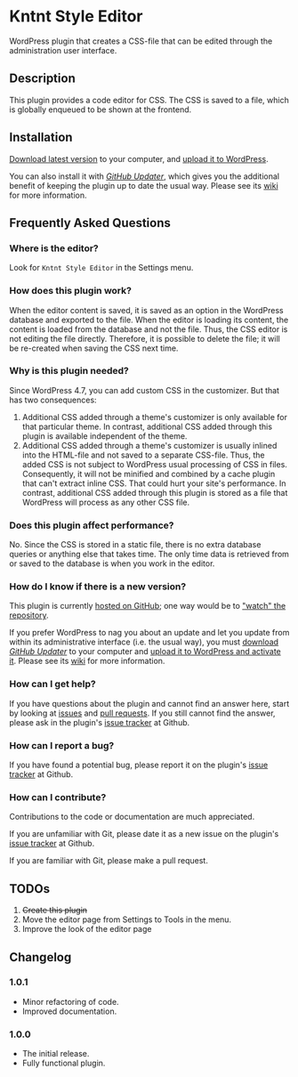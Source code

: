 # Kntnt Style Editor

WordPress plugin that creates a CSS-file that can be edited through the administration user interface.

## Description

This plugin provides a code editor for CSS. The CSS is saved to a file, which is globally enqueued to be shown at the frontend.

## Installation

[Download latest version](https://github.com/Kntnt/kntnt-style-editor/releases/latest) to your computer, and [upload it to WordPress](https://wordpress.org/support/article/managing-plugins/#manual-upload-via-wordpress-admin).

You can also install it with [*GitHub Updater*](https://github.com/afragen/github-updater), which gives you the additional benefit of keeping the plugin up to date the usual way. Please see its [wiki](https://github.com/afragen/github-updater/wiki) for more information.

## Frequently Asked Questions

### Where is the editor?

Look for `Kntnt Style Editor` in the Settings menu.

### How does this plugin work?

When the editor content is saved, it is saved as an option in the WordPress database and exported to the file. When the editor is loading its content, the content is loaded from the database and not the file. Thus, the CSS editor is not editing the file directly. Therefore, it is possible to delete the file; it will be re-created when saving the CSS next time.

### Why is this plugin needed?

Since WordPress 4.7, you can add custom CSS in the customizer. But that has two consequences:

1. Additional CSS added through a theme's customizer is only available for that particular theme. In contrast, additional CSS added through this plugin is available independent of the theme.
1. Additional CSS added through a theme's customizer is usually inlined into the HTML-file and not saved to a separate CSS-file. Thus, the added CSS is not subject to WordPress usual processing of CSS in files. Consequently, it will not be minified and combined by a cache plugin that can't extract inline CSS. That could hurt your site's performance. In contrast, additional CSS added through this plugin is stored as a file that WordPress will process as any other CSS file.

### Does this plugin affect performance?

No. Since the CSS is stored in a static file, there is no extra database queries or anything else that takes time. The only time data is retrieved from or saved to the database is when you work in the editor.

### How do I know if there is a new version?

This plugin is currently [hosted on GitHub](https://github.com/kntnt/kntnt-style-editor); one way would be to ["watch" the repository](https://docs.github.com/en/github/managing-subscriptions-and-notifications-on-github/about-notifications#notifications-and-subscriptions).

If you prefer WordPress to nag you about an update and let you update from within its administrative interface (i.e. the usual way), you must [download *GitHub Updater*](https://github.com/afragen/github-updater/releases/latest) to your computer and [upload it to WordPress and activate it](https://github.com/afragen/github-updater/wiki/Installation#upload). Please see its [wiki](https://github.com/afragen/github-updater/wiki) for more information.

### How can I get help?

If you have questions about the plugin and cannot find an answer here, start by looking at [issues](https://github.com/kntnt/kntnt-style-editor/issues) and [pull requests](https://github.com/kntnt/kntnt-style-editor/pulls). If you still cannot find the answer, please ask in the plugin's [issue tracker](https://github.com/kntnt/kntnt-style-editor/issues) at Github.

### How can I report a bug?

If you have found a potential bug, please report it on the plugin's [issue tracker](https://github.com/kntnt/kntnt-style-editor/issues) at Github.

### How can I contribute?

Contributions to the code or documentation are much appreciated.

If you are unfamiliar with Git, please date it as a new issue on the plugin's [issue tracker](https://github.com/kntnt/kntnt-style-editor/issues) at Github.

If you are familiar with Git, please make a pull request.

## TODOs

1. ~~Create this plugin~~
1. Move the editor page from Settings to Tools in the menu.
1. Improve the look of the editor page

## Changelog

### 1.0.1

* Minor refactoring of code.
* Improved documentation.

### 1.0.0

* The initial release.
* Fully functional plugin.
